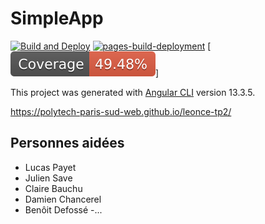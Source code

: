 # SimpleApp
[![Build and Deploy](https://github.com/Polytech-Paris-Sud-Web/leonce-tp2/actions/workflows/main.yml/badge.svg)](https://github.com/Polytech-Paris-Sud-Web/leonce-tp2/actions/workflows/main.yml) [![pages-build-deployment](https://github.com/Polytech-Paris-Sud-Web/leonce-tp2/actions/workflows/pages/pages-build-deployment/badge.svg)](https://github.com/Polytech-Paris-Sud-Web/leonce-tp2/actions/workflows/pages/pages-build-deployment) [![code-coverage](https://github.com/Polytech-Paris-Sud-Web/leonce-tp2/blob/master/badges/simple-app/coverage.svg)]

This project was generated with [Angular CLI](https://github.com/angular/angular-cli) version 13.3.5.

<https://polytech-paris-sud-web.github.io/leonce-tp2/>

## Personnes aidées

- Lucas Payet
- Julien Save
- Claire Bauchu
- Damien Chancerel
- Benôit Defossé
-...

